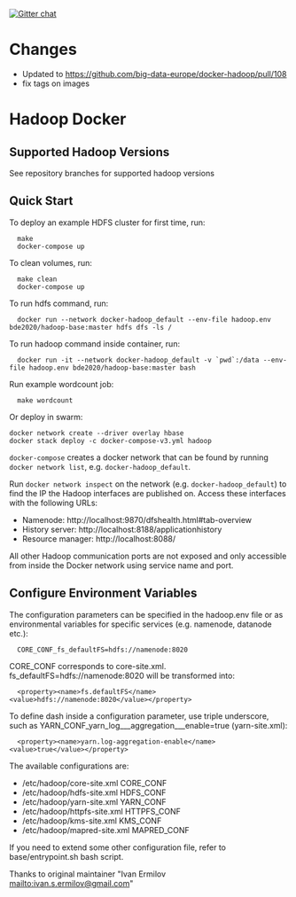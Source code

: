 [![Gitter chat](https://badges.gitter.im/gitterHQ/gitter.png)](https://gitter.im/big-data-europe/Lobby)

# Changes

 * Updated to https://github.com/big-data-europe/docker-hadoop/pull/108
 * fix tags on images

# Hadoop Docker

## Supported Hadoop Versions
See repository branches for supported hadoop versions

## Quick Start

To deploy an example HDFS cluster for first time, run:
```
  make
  docker-compose up
```

To clean volumes, run:
```
  make clean
  docker-compose up
```

To run hdfs command, run:
```
  docker run --network docker-hadoop_default --env-file hadoop.env bde2020/hadoop-base:master hdfs dfs -ls /
```

To run hadoop command inside container, run:
```
  docker run -it --network docker-hadoop_default -v `pwd`:/data --env-file hadoop.env bde2020/hadoop-base:master bash
```

Run example wordcount job:
```
  make wordcount
```

Or deploy in swarm:
```
docker network create --driver overlay hbase
docker stack deploy -c docker-compose-v3.yml hadoop
```

`docker-compose` creates a docker network that can be found by running `docker network list`, e.g. `docker-hadoop_default`.

Run `docker network inspect` on the network (e.g. `docker-hadoop_default`) to find the IP the Hadoop interfaces are published on. Access these interfaces with the following URLs:

* Namenode: http://localhost:9870/dfshealth.html#tab-overview
* History server: http://localhost:8188/applicationhistory
* Resource manager: http://localhost:8088/

All other Hadoop communication ports are not exposed and only accessible from inside the Docker network using service name and port.

## Configure Environment Variables

The configuration parameters can be specified in the hadoop.env file or as environmental variables for specific services (e.g. namenode, datanode etc.):
```
  CORE_CONF_fs_defaultFS=hdfs://namenode:8020
```

CORE_CONF corresponds to core-site.xml. fs_defaultFS=hdfs://namenode:8020 will be transformed into:
```
  <property><name>fs.defaultFS</name><value>hdfs://namenode:8020</value></property>
```
To define dash inside a configuration parameter, use triple underscore, such as YARN_CONF_yarn_log___aggregation___enable=true (yarn-site.xml):
```
  <property><name>yarn.log-aggregation-enable</name><value>true</value></property>
```

The available configurations are:
* /etc/hadoop/core-site.xml CORE_CONF
* /etc/hadoop/hdfs-site.xml HDFS_CONF
* /etc/hadoop/yarn-site.xml YARN_CONF
* /etc/hadoop/httpfs-site.xml HTTPFS_CONF
* /etc/hadoop/kms-site.xml KMS_CONF
* /etc/hadoop/mapred-site.xml  MAPRED_CONF

If you need to extend some other configuration file, refer to base/entrypoint.sh bash script.

Thanks to original maintainer "Ivan Ermilov <mailto:ivan.s.ermilov@gmail.com>"
